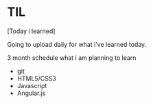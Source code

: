 # TIL
[Today i learned]

Going to upload daily for what i've learned today. 

3 month schedule what i am planning to learn
- git
- HTML5/CSS3
- Javascript
- Angular.js

